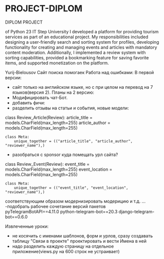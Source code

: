 # PROJECT-DIPLOM

DIPLOM PROJECT

of Python 23 IT Step University
I developed a platform for providing tourism services as part of an educational project. My responsibilities included
designing a user-friendly search and sorting system for profiles, developing functionality for creating and managing
events and articles with mandatory content moderation. Additionally, I implemented a review system with sorting
capabilities, provided a bookmarking feature for saving favorite items, and supported monetization on the platform.

Yurij-Bielousov Сайт поиска помогаек
Работа над ошибками:
В первой версии:

- сайт только на английском языке, но с при целом на перевод на 7 языков(версия 2).
  Планы на 2 версию:
- Модифицировать чат-Бот.
- добавить фичи:
- разделить отзывы на статьи и события, новые модели:

class Review_Article(Review):
article_title = models.CharField(max_length=255)
article_author = models.CharField(max_length=255)

    class Meta:
        unique_together = (("article_title", "article_author", "reviewer_name"),)

- разобраться с sponsor куда помещать урл сайта?

class Review_Event(Review):
event_title = models.CharField(max_length=255)
event_location = models.CharField(max_length=255)

    class Meta:
        unique_together = (("event_title", "event_location", "reviewer_name"),)

соответствующим образом модернизировать модерицию и т.д. ...
-подобрать рабочее сочетание версий пакетов
pyTelegramBotAPI==4.11.0
python-telegram-bot==20.3
django-telegram-bot==0.6.0

Извлеченные уроки:

- не косячить с именами шаблонов, форм и урлов, сразу создавать таблицу "Связи в проекте" проектировать и вести Имена в
  ней
- надо разделить каждую страницу на отдельное приложение(views.py на 600 строк не устраивает)